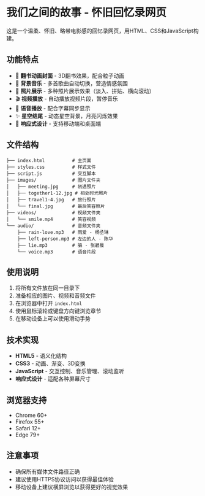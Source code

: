 # 我们之间的故事 - 怀旧回忆录网页

这是一个温柔、怀旧、略带电影感的回忆录网页，用HTML、CSS和JavaScript构建。

## 功能特点

- 📖 **翻书动画封面** - 3D翻书效果，配合粒子动画
- 🎵 **背景音乐** - 多首歌曲自动切换，营造情感氛围
- 📸 **照片展示** - 多种照片展示效果（淡入、拼贴、横向滚动）
- 🎬 **视频播放** - 自动播放视频片段，暂停音乐
- 🎤 **语音播放** - 配合字幕同步显示
- ✨ **星空结尾** - 动态星空背景，月亮闪烁效果
- 📱 **响应式设计** - 支持移动端和桌面端

## 文件结构

```
├── index.html          # 主页面
├── styles.css          # 样式文件
├── script.js           # 交互脚本
├── images/             # 图片文件夹
│   ├── meeting.jpg     # 初遇照片
│   ├── together1-12.jpg # 相处时光照片
│   ├── travel1-4.jpg   # 旅行照片
│   └── final.jpg       # 最后笑容照片
├── videos/             # 视频文件夹
│   └── smile.mp4       # 笑容视频
└── audio/              # 音频文件夹
    ├── rain-love.mp3   # 雨爱 - 杨丞琳
    ├── left-person.mp3 # 左边的人 - 陈华
    ├── lie.mp3         # 骗 - 张碧晨
    └── voice.mp3       # 语音片段
```

## 使用说明

1. 将所有文件放在同一目录下
2. 准备相应的图片、视频和音频文件
3. 在浏览器中打开 `index.html`
4. 使用鼠标滚轮或键盘方向键浏览章节
5. 在移动设备上可以使用滑动手势

## 技术实现

- **HTML5** - 语义化结构
- **CSS3** - 动画、渐变、3D变换
- **JavaScript** - 交互控制、音乐管理、滚动监听
- **响应式设计** - 适配各种屏幕尺寸

## 浏览器支持

- Chrome 60+
- Firefox 55+
- Safari 12+
- Edge 79+

## 注意事项

- 确保所有媒体文件路径正确
- 建议使用HTTPS协议访问以获得最佳体验
- 移动设备上建议横屏浏览以获得更好的视觉效果